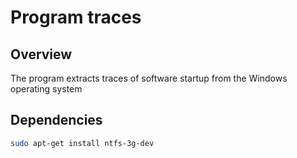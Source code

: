 Program traces
====================================

## Overview
The program extracts traces of software startup 
from the Windows operating system

## Dependencies
```bash
sudo apt-get install ntfs-3g-dev
```
